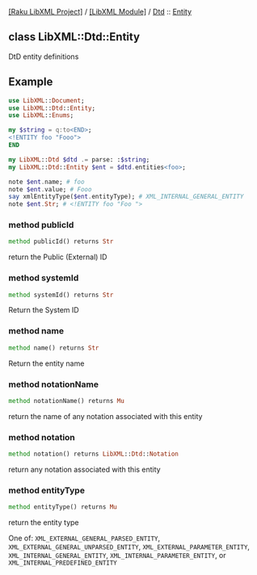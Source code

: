 [[Raku LibXML Project]](https://libxml-raku.github.io)
 / [[LibXML Module]](https://libxml-raku.github.io/LibXML-raku)
 / [Dtd](https://libxml-raku.github.io/LibXML-raku/Dtd)
 :: [Entity](https://libxml-raku.github.io/LibXML-raku/Dtd/Entity)

class LibXML::Dtd::Entity
-------------------------

DtD entity definitions

Example
-------

```raku
use LibXML::Document;
use LibXML::Dtd::Entity;
use LibXML::Enums;

my $string = q:to<END>;
<!ENTITY foo "Fooo">
END

my LibXML::Dtd $dtd .= parse: :$string;
my LibXML::Dtd::Entity $ent = $dtd.entities<foo>;

note $ent.name; # foo
note $ent.value; # Fooo
say xmlEntityType($ent.entityType); # XML_INTERNAL_GENERAL_ENTITY
note $ent.Str; # <!ENTITY foo "Foo ">
```

### method publicId

```raku
method publicId() returns Str
```

return the Public (External) ID

### method systemId

```raku
method systemId() returns Str
```

Return the System ID

### method name

```raku
method name() returns Str
```

Return the entity name

### method notationName

```raku
method notationName() returns Mu
```

return the name of any notation associated with this entity

### method notation

```raku
method notation() returns LibXML::Dtd::Notation
```

return any notation associated with this entity

### method entityType

```raku
method entityType() returns Mu
```

return the entity type

One of: `XML_EXTERNAL_GENERAL_PARSED_ENTITY`, `XML_EXTERNAL_GENERAL_UNPARSED_ENTITY`, `XML_EXTERNAL_PARAMETER_ENTITY`, `XML_INTERNAL_GENERAL_ENTITY`, `XML_INTERNAL_PARAMETER_ENTITY`, or `XML_INTERNAL_PREDEFINED_ENTITY`

